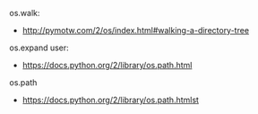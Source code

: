 os.walk: 
* http://pymotw.com/2/os/index.html#walking-a-directory-tree

os.expand user:
* https://docs.python.org/2/library/os.path.html 

os.path
* https://docs.python.org/2/library/os.path.htmlst